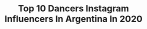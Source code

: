 ---
title: Top 10 Dancers Instagram Influencers In Argentina In 2020
description: >-
  Find top dancers Instagram influencers in Argentina in 2020. Most popular hashtags: #dancer #cuarentena #argentina #model.
platform: Instagram
profiles:
  - username: "florpaludiok"
    fullname: >-
      FLORENCIA PALUDI
    location: "Argentina"
    followers: 16826
    engagement: 371
    commentsToLikes: 0.042450
    avatar: "https://scontent-lhr8-1.cdninstagram.com/v/t51.2885-19/s320x320/51970205_262935787956263_7255605449905405952_n.jpg?_nc_ht=scontent-lhr8-1.cdninstagram.com&_nc_ohc=rk6I73Yj8HgAX_CQQn2&oh=d9bf3adc1fac5c64fa96fd83786f191e&oe=5EBB6D9C"
    verified: false
    hashtags: "#isla, #moda, #tour, #todopuedepasar"
  - username: "beltran_h"
    fullname: >-
      Beltran Horisberger
    location: "Argentina"
    followers: 17935
    engagement: 970
    commentsToLikes: 0.013315
    avatar: "https://scontent-ams4-1.cdninstagram.com/v/t51.2885-19/s320x320/49498978_1886765384763367_1520959786231791616_n.jpg?_nc_ht=scontent-ams4-1.cdninstagram.com&_nc_ohc=XAlQnfiAEwkAX84YS2r&oh=bdf3ca62b6c2af3973c9b660e24ad6dc&oe=5EB239F7"
    verified: false
    hashtags: "#fullmoon, #pride, #dancer, #voguing"
  - username: "delgadolourdes1"
    fullname: >-
      Lourdes Delgado Niglia 🐍
    location: "Argentina"
    followers: 113528
    engagement: 342
    commentsToLikes: 0.013322
    avatar: "https://scontent-lhr8-1.cdninstagram.com/v/t51.2885-19/s320x320/67967269_2639158829531511_2926520101937086464_n.jpg?_nc_ht=scontent-lhr8-1.cdninstagram.com&_nc_ohc=juC1Va60qLQAX_LaXGo&oh=f184bfdd44a2e573f377a68add69525a&oe=5EBB9542"
    verified: false
    hashtags: "#iguazsomostodos, #cataratastodoela"
  - username: "lupejelena"
    fullname: >-
      Lupe Jelena
    location: "Argentina"
    followers: 20526
    engagement: 234
    commentsToLikes: 0.016482
    avatar: "https://scontent-ams4-1.cdninstagram.com/v/t51.2885-19/s320x320/80614845_2716762978371351_4005641363885391872_n.jpg?_nc_ht=scontent-ams4-1.cdninstagram.com&_nc_ohc=7gerhmFLJhIAX_m5KNG&oh=cedec97e6b5a3d5fb8b52f78df7efa1c&oe=5EB85E77"
    verified: false
    hashtags: "#modelcouple, #togetherness, #pointeshoes, #hands"
  - username: "anne_francisque"
    fullname: >-
      𝔸𝕟𝕚𝕥𝕒 🌸
    location: "Argentina"
    followers: 316112
    engagement: 109
    commentsToLikes: 0.020054
    avatar: "https://scontent-lht6-1.cdninstagram.com/v/t51.2885-19/s320x320/75341422_387282932150340_4804466209623900160_n.jpg?_nc_ht=scontent-lht6-1.cdninstagram.com&_nc_ohc=_S0xgld7qLYAX-yZ45t&oh=0c515cb6873cd95ee75851f6e653b40c&oe=5EB67439"
    verified: false
    hashtags: "#rutinapiernas, #model, #blondie, #tour"
  - username: "ampipenia"
    fullname: >-
      Amparo Peña
    location: "Argentina"
    followers: 24120
    engagement: 731
    commentsToLikes: 0.034225
    avatar: "https://scontent-lhr8-1.cdninstagram.com/v/t51.2885-19/s320x320/91126161_258469591861805_6807296381296836608_n.jpg?_nc_ht=scontent-lhr8-1.cdninstagram.com&_nc_ohc=VDuMsKli2pgAX_2rqYJ&oh=1bbc3d6d8ab706d11b1f0a5d11eb3570&oe=5EBB3009"
    verified: false
    hashtags: "#jbalvin, #rojo, #lasrodillastelasregalo, #jojocoreography"
  - username: "georginatirotta"
    fullname: >-
      Geor Tirotta
    location: "Argentina"
    followers: 37634
    engagement: 159
    commentsToLikes: 0.047564
    avatar: "https://scontent-ams4-1.cdninstagram.com/v/t51.2885-19/s320x320/60239149_417572625730471_2307846830500610048_n.jpg?_nc_ht=scontent-ams4-1.cdninstagram.com&_nc_ohc=aVK-rdVFG3YAX8Y3Rmv&oh=65cb93e0c58af79eeb74b24bb5b66b5a&oe=5EAFBA59"
    verified: false
    hashtags: "#orangetime, #ultimosrayosdesol, #helena, #beachparty"
  - username: "merrynyc"
    fullname: >-
      Maria Riccetto
    location: "Argentina"
    followers: 28483
    engagement: 536
    commentsToLikes: 0.033017
    avatar: "https://scontent-lhr8-1.cdninstagram.com/v/t51.2885-19/11821269_1611977665743023_1836196651_a.jpg?_nc_ht=scontent-lhr8-1.cdninstagram.com&_nc_ohc=mmLilZ6t924AX-ktXxh&oh=18f3abf3529cf2fd517f3fbcd0290b78&oe=5EBC704C"
    verified: false
    hashtags: "#bancadabicameralfemenina, #tranquilidad, #underarmour, #move"
  - username: "nicoh.flei"
    fullname: >-
      Nicolas Fleitas
    location: "Argentina"
    followers: 10146
    engagement: 1188
    commentsToLikes: 0.035899
    avatar: "https://scontent-lhr8-1.cdninstagram.com/v/t51.2885-19/s320x320/79367476_832673813844789_6003696691566346240_n.jpg?_nc_ht=scontent-lhr8-1.cdninstagram.com&_nc_ohc=1TnuoX9MbEMAX_JjuJ1&oh=03433ef141c696e95d11e728485d5b4d&oe=5EB94E3E"
    verified: false
    hashtags: "#dique, #naturaleza, #diaespecial, #planb"
  - username: "gabiischenkel"
    fullname: >-
      Gabii Schenkel
    location: "Argentina"
    followers: 2311
    engagement: 1212
    commentsToLikes: 0.075446
    avatar: "https://scontent-ams4-1.cdninstagram.com/v/t51.2885-19/s320x320/52090446_252588178981023_5301967252365508608_n.jpg?_nc_ht=scontent-ams4-1.cdninstagram.com&_nc_ohc=FQi_pNjsv_AAX__LxoU&oh=8a323f5978d4b217c108251d396b046f&oe=5EB6643F"
    verified: false
    hashtags: "#dancehall, #assurance, #waacking, #video"
---